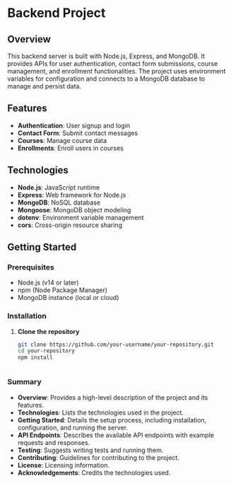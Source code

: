 # Backend Project

## Overview

This backend server is built with Node.js, Express, and MongoDB. It provides APIs for user authentication, contact form submissions, course management, and enrollment functionalities. The project uses environment variables for configuration and connects to a MongoDB database to manage and persist data.

## Features

- **Authentication**: User signup and login
- **Contact Form**: Submit contact messages
- **Courses**: Manage course data
- **Enrollments**: Enroll users in courses

## Technologies

- **Node.js**: JavaScript runtime
- **Express**: Web framework for Node.js
- **MongoDB**: NoSQL database
- **Mongoose**: MongoDB object modeling
- **dotenv**: Environment variable management
- **cors**: Cross-origin resource sharing

## Getting Started

### Prerequisites

- Node.js (v14 or later)
- npm (Node Package Manager)
- MongoDB instance (local or cloud)

### Installation

1. **Clone the repository**

   ```bash
   git clone https://github.com/your-username/your-repository.git
   cd your-repository
   npm install



### Summary

- **Overview**: Provides a high-level description of the project and its features.
- **Technologies**: Lists the technologies used in the project.
- **Getting Started**: Details the setup process, including installation, configuration, and running the server.
- **API Endpoints**: Describes the available API endpoints with example requests and responses.
- **Testing**: Suggests writing tests and running them.
- **Contributing**: Guidelines for contributing to the project.
- **License**: Licensing information.
- **Acknowledgements**: Credits the technologies used.



